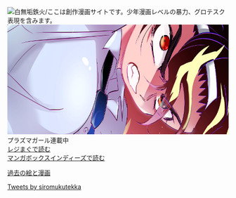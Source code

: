 <html>


<img src="index_title.gif" width="800" height="140" alt="白無垢鉄火/ここは創作漫画サイトです。少年漫画レベルの暴力、グロテスク表現を含みます。" title=""><br />
<img src="top170703.jpg" width="800" height="250" alt="" title=""><br />
プラズマガール連載中<br>
<a href="https://regimag.jp/bo/book/detail/?book=9909" target="_blank">レジまぐで読む</a><br>
<a href="https://www-indies.mangabox.me/episode/91258/" target="_blank">マンガボックスインディーズで読む</a><br>

<a href="http://f.hatena.ne.jp/siromukutekka/" target="_blank">過去の絵と漫画</a><br />



<a class="twitter-timeline" data-width="500" data-height="500" data-theme="light" data-link-color="#999999" href="https://twitter.com/siromukutekka">Tweets by siromukutekka</a> <script async src="//platform.twitter.com/widgets.js" charset="utf-8"></script>

</html>

